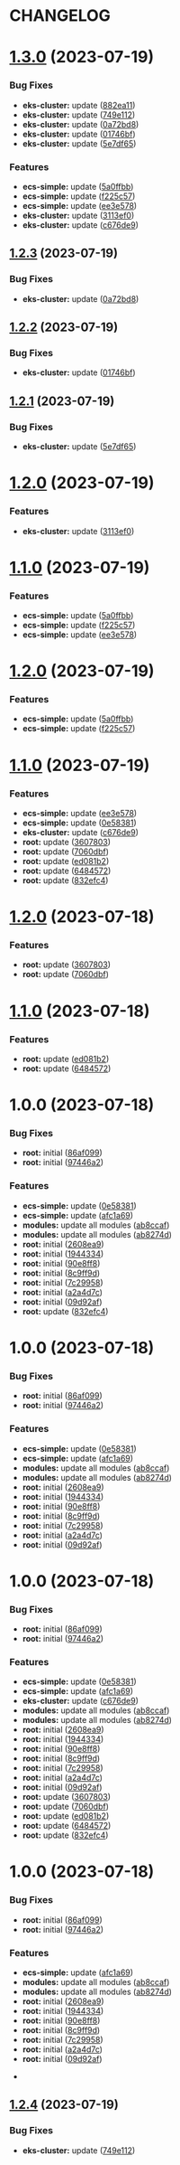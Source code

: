 # CHANGELOG

# [1.3.0](https://github.com/thejaswitricon/semantic-release-monorepo/compare/v1.2.0...v1.3.0) (2023-07-19)


### Bug Fixes

* **eks-cluster:** update ([882ea11](https://github.com/thejaswitricon/semantic-release-monorepo/commit/882ea11fba18a985b063a972fbf561f00ec31f34))
* **eks-cluster:** update ([749e112](https://github.com/thejaswitricon/semantic-release-monorepo/commit/749e1127110f75ed7a80cd597272ca9381e70ec4))
* **eks-cluster:** update ([0a72bd8](https://github.com/thejaswitricon/semantic-release-monorepo/commit/0a72bd85ca78d851b18c0e285dbe0cadc5033c48))
* **eks-cluster:** update ([01746bf](https://github.com/thejaswitricon/semantic-release-monorepo/commit/01746bf567d3bbde3002f77fc1a79a85a038ebf7))
* **eks-cluster:** update ([5e7df65](https://github.com/thejaswitricon/semantic-release-monorepo/commit/5e7df650400dd31b003b9ee2cb17557fd480cb24))


### Features

* **ecs-simple:** update ([5a0ffbb](https://github.com/thejaswitricon/semantic-release-monorepo/commit/5a0ffbbaeb3c216a3753259bf6c8662041405241))
* **ecs-simple:** update ([f225c57](https://github.com/thejaswitricon/semantic-release-monorepo/commit/f225c579894c9a56e9d96ae0ebd7805c1253d010))
* **ecs-simple:** update ([ee3e578](https://github.com/thejaswitricon/semantic-release-monorepo/commit/ee3e578494069a93973b21abbf11944d81fb9528))
* **eks-cluster:** update ([3113ef0](https://github.com/thejaswitricon/semantic-release-monorepo/commit/3113ef064b8ece0fea86e882190d5e8255125c38))
* **eks-cluster:** update ([c676de9](https://github.com/thejaswitricon/semantic-release-monorepo/commit/c676de9ba577d869ca6fba9394fec09f60268299))

## [1.2.3](https://github.com/thejaswitricon/semantic-release-monorepo/compare/aws/eks/eks-cluster-v1.2.2...aws/eks/eks-cluster-v1.2.3) (2023-07-19)


### Bug Fixes

* **eks-cluster:** update ([0a72bd8](https://github.com/thejaswitricon/semantic-release-monorepo/commit/0a72bd85ca78d851b18c0e285dbe0cadc5033c48))






## [1.2.2](https://github.com/thejaswitricon/semantic-release-monorepo/compare/aws/eks/eks-cluster-v1.2.1...aws/eks/eks-cluster-v1.2.2) (2023-07-19)


### Bug Fixes

* **eks-cluster:** update ([01746bf](https://github.com/thejaswitricon/semantic-release-monorepo/commit/01746bf567d3bbde3002f77fc1a79a85a038ebf7))






## [1.2.1](https://github.com/thejaswitricon/semantic-release-monorepo/compare/aws/eks/eks-cluster-v1.2.0...aws/eks/eks-cluster-v1.2.1) (2023-07-19)


### Bug Fixes

* **eks-cluster:** update ([5e7df65](https://github.com/thejaswitricon/semantic-release-monorepo/commit/5e7df650400dd31b003b9ee2cb17557fd480cb24))






# [1.2.0](https://github.com/thejaswitricon/semantic-release-monorepo/compare/aws/eks/eks-cluster-v1.1.0...aws/eks/eks-cluster-v1.2.0) (2023-07-19)


### Features

* **eks-cluster:** update ([3113ef0](https://github.com/thejaswitricon/semantic-release-monorepo/commit/3113ef064b8ece0fea86e882190d5e8255125c38))






# [1.1.0](https://github.com/thejaswitricon/semantic-release-monorepo/compare/aws/eks/eks-cluster-v1.0.0...aws/eks/eks-cluster-v1.1.0) (2023-07-19)


### Features

* **ecs-simple:** update ([5a0ffbb](https://github.com/thejaswitricon/semantic-release-monorepo/commit/5a0ffbbaeb3c216a3753259bf6c8662041405241))
* **ecs-simple:** update ([f225c57](https://github.com/thejaswitricon/semantic-release-monorepo/commit/f225c579894c9a56e9d96ae0ebd7805c1253d010))
* **ecs-simple:** update ([ee3e578](https://github.com/thejaswitricon/semantic-release-monorepo/commit/ee3e578494069a93973b21abbf11944d81fb9528))






# [1.2.0](https://github.com/thejaswitricon/semantic-release-monorepo/compare/aws/ecs/ecs-simple-v1.1.0...aws/ecs/ecs-simple-v1.2.0) (2023-07-19)


### Features

* **ecs-simple:** update ([5a0ffbb](https://github.com/thejaswitricon/semantic-release-monorepo/commit/5a0ffbbaeb3c216a3753259bf6c8662041405241))
* **ecs-simple:** update ([f225c57](https://github.com/thejaswitricon/semantic-release-monorepo/commit/f225c579894c9a56e9d96ae0ebd7805c1253d010))






# [1.1.0](https://github.com/thejaswitricon/semantic-release-monorepo/compare/aws/ecs/ecs-simple-v1.0.0...aws/ecs/ecs-simple-v1.1.0) (2023-07-19)


### Features

* **ecs-simple:** update ([ee3e578](https://github.com/thejaswitricon/semantic-release-monorepo/commit/ee3e578494069a93973b21abbf11944d81fb9528))
* **ecs-simple:** update ([0e58381](https://github.com/thejaswitricon/semantic-release-monorepo/commit/0e5838195a934d02e23a2c78d0e8b5f70837d925))
* **eks-cluster:** update ([c676de9](https://github.com/thejaswitricon/semantic-release-monorepo/commit/c676de9ba577d869ca6fba9394fec09f60268299))
* **root:** update ([3607803](https://github.com/thejaswitricon/semantic-release-monorepo/commit/36078031cf9127cee7de0064dc400dbf05e6b808))
* **root:** update ([7060dbf](https://github.com/thejaswitricon/semantic-release-monorepo/commit/7060dbf40bbbc270c75f388d445f87faf9a273dc))
* **root:** update ([ed081b2](https://github.com/thejaswitricon/semantic-release-monorepo/commit/ed081b251f46e52f95e06c559369f1b8185f8bb0))
* **root:** update ([6484572](https://github.com/thejaswitricon/semantic-release-monorepo/commit/64845722e9acb3b9b95b2122e37db3a5c45e87f9))
* **root:** update ([832efc4](https://github.com/thejaswitricon/semantic-release-monorepo/commit/832efc457c65de56f99098126d22e81c84527274))






# [1.2.0](https://github.com/thejaswitricon/semantic-release-monorepo/compare/v1.1.0...v1.2.0) (2023-07-18)


### Features

* **root:** update ([3607803](https://github.com/thejaswitricon/semantic-release-monorepo/commit/36078031cf9127cee7de0064dc400dbf05e6b808))
* **root:** update ([7060dbf](https://github.com/thejaswitricon/semantic-release-monorepo/commit/7060dbf40bbbc270c75f388d445f87faf9a273dc))






# [1.1.0](https://github.com/thejaswitricon/semantic-release-monorepo/compare/v1.0.0...v1.1.0) (2023-07-18)


### Features

* **root:** update ([ed081b2](https://github.com/thejaswitricon/semantic-release-monorepo/commit/ed081b251f46e52f95e06c559369f1b8185f8bb0))
* **root:** update ([6484572](https://github.com/thejaswitricon/semantic-release-monorepo/commit/64845722e9acb3b9b95b2122e37db3a5c45e87f9))






# 1.0.0 (2023-07-18)


### Bug Fixes

* **root:** initial ([86af099](https://github.com/thejaswitricon/semantic-release-monorepo/commit/86af099c97087b8e5c35be0da8d420efc6e41869))
* **root:** initial ([97446a2](https://github.com/thejaswitricon/semantic-release-monorepo/commit/97446a29f0f720bf8db995c182bc5250bcc263d4))


### Features

* **ecs-simple:** update ([0e58381](https://github.com/thejaswitricon/semantic-release-monorepo/commit/0e5838195a934d02e23a2c78d0e8b5f70837d925))
* **ecs-simple:** update ([afc1a69](https://github.com/thejaswitricon/semantic-release-monorepo/commit/afc1a6980a740d15297bf29c40b77feddf832385))
* **modules:** update all modules ([ab8ccaf](https://github.com/thejaswitricon/semantic-release-monorepo/commit/ab8ccaf4e1674e74430dc10c68a9ac388b49b696))
* **modules:** update all modules ([ab8274d](https://github.com/thejaswitricon/semantic-release-monorepo/commit/ab8274d27c1a2360a36296223c5a1f0b4ee136df))
* **root:** initial ([2608ea9](https://github.com/thejaswitricon/semantic-release-monorepo/commit/2608ea9e6c645637c61e12c0af63c17d5c6079d2))
* **root:** initial ([1944334](https://github.com/thejaswitricon/semantic-release-monorepo/commit/19443340b27fe7712f6b03d28acb67cf5d716d00))
* **root:** initial ([90e8ff8](https://github.com/thejaswitricon/semantic-release-monorepo/commit/90e8ff8457b31c7f975ab09044b473b264464008))
* **root:** initial ([8c9ff9d](https://github.com/thejaswitricon/semantic-release-monorepo/commit/8c9ff9d12b9736ab1de521d628b3d721f30a9b87))
* **root:** initial ([7c29958](https://github.com/thejaswitricon/semantic-release-monorepo/commit/7c2995836faacd2e9fd5b835c8e118a076fdb405))
* **root:** initial ([a2a4d7c](https://github.com/thejaswitricon/semantic-release-monorepo/commit/a2a4d7c2038623daf83c1f78d42d27d1d19a1829))
* **root:** initial ([09d92af](https://github.com/thejaswitricon/semantic-release-monorepo/commit/09d92af35a3bdc611746d62c60f231976f8fc86e))
* **root:** update ([832efc4](https://github.com/thejaswitricon/semantic-release-monorepo/commit/832efc457c65de56f99098126d22e81c84527274))






# 1.0.0 (2023-07-18)


### Bug Fixes

* **root:** initial ([86af099](https://github.com/thejaswitricon/semantic-release-monorepo/commit/86af099c97087b8e5c35be0da8d420efc6e41869))
* **root:** initial ([97446a2](https://github.com/thejaswitricon/semantic-release-monorepo/commit/97446a29f0f720bf8db995c182bc5250bcc263d4))


### Features

* **ecs-simple:** update ([0e58381](https://github.com/thejaswitricon/semantic-release-monorepo/commit/0e5838195a934d02e23a2c78d0e8b5f70837d925))
* **ecs-simple:** update ([afc1a69](https://github.com/thejaswitricon/semantic-release-monorepo/commit/afc1a6980a740d15297bf29c40b77feddf832385))
* **modules:** update all modules ([ab8ccaf](https://github.com/thejaswitricon/semantic-release-monorepo/commit/ab8ccaf4e1674e74430dc10c68a9ac388b49b696))
* **modules:** update all modules ([ab8274d](https://github.com/thejaswitricon/semantic-release-monorepo/commit/ab8274d27c1a2360a36296223c5a1f0b4ee136df))
* **root:** initial ([2608ea9](https://github.com/thejaswitricon/semantic-release-monorepo/commit/2608ea9e6c645637c61e12c0af63c17d5c6079d2))
* **root:** initial ([1944334](https://github.com/thejaswitricon/semantic-release-monorepo/commit/19443340b27fe7712f6b03d28acb67cf5d716d00))
* **root:** initial ([90e8ff8](https://github.com/thejaswitricon/semantic-release-monorepo/commit/90e8ff8457b31c7f975ab09044b473b264464008))
* **root:** initial ([8c9ff9d](https://github.com/thejaswitricon/semantic-release-monorepo/commit/8c9ff9d12b9736ab1de521d628b3d721f30a9b87))
* **root:** initial ([7c29958](https://github.com/thejaswitricon/semantic-release-monorepo/commit/7c2995836faacd2e9fd5b835c8e118a076fdb405))
* **root:** initial ([a2a4d7c](https://github.com/thejaswitricon/semantic-release-monorepo/commit/a2a4d7c2038623daf83c1f78d42d27d1d19a1829))
* **root:** initial ([09d92af](https://github.com/thejaswitricon/semantic-release-monorepo/commit/09d92af35a3bdc611746d62c60f231976f8fc86e))






# 1.0.0 (2023-07-18)


### Bug Fixes

* **root:** initial ([86af099](https://github.com/thejaswitricon/semantic-release-monorepo/commit/86af099c97087b8e5c35be0da8d420efc6e41869))
* **root:** initial ([97446a2](https://github.com/thejaswitricon/semantic-release-monorepo/commit/97446a29f0f720bf8db995c182bc5250bcc263d4))


### Features

* **ecs-simple:** update ([0e58381](https://github.com/thejaswitricon/semantic-release-monorepo/commit/0e5838195a934d02e23a2c78d0e8b5f70837d925))
* **ecs-simple:** update ([afc1a69](https://github.com/thejaswitricon/semantic-release-monorepo/commit/afc1a6980a740d15297bf29c40b77feddf832385))
* **eks-cluster:** update ([c676de9](https://github.com/thejaswitricon/semantic-release-monorepo/commit/c676de9ba577d869ca6fba9394fec09f60268299))
* **modules:** update all modules ([ab8ccaf](https://github.com/thejaswitricon/semantic-release-monorepo/commit/ab8ccaf4e1674e74430dc10c68a9ac388b49b696))
* **modules:** update all modules ([ab8274d](https://github.com/thejaswitricon/semantic-release-monorepo/commit/ab8274d27c1a2360a36296223c5a1f0b4ee136df))
* **root:** initial ([2608ea9](https://github.com/thejaswitricon/semantic-release-monorepo/commit/2608ea9e6c645637c61e12c0af63c17d5c6079d2))
* **root:** initial ([1944334](https://github.com/thejaswitricon/semantic-release-monorepo/commit/19443340b27fe7712f6b03d28acb67cf5d716d00))
* **root:** initial ([90e8ff8](https://github.com/thejaswitricon/semantic-release-monorepo/commit/90e8ff8457b31c7f975ab09044b473b264464008))
* **root:** initial ([8c9ff9d](https://github.com/thejaswitricon/semantic-release-monorepo/commit/8c9ff9d12b9736ab1de521d628b3d721f30a9b87))
* **root:** initial ([7c29958](https://github.com/thejaswitricon/semantic-release-monorepo/commit/7c2995836faacd2e9fd5b835c8e118a076fdb405))
* **root:** initial ([a2a4d7c](https://github.com/thejaswitricon/semantic-release-monorepo/commit/a2a4d7c2038623daf83c1f78d42d27d1d19a1829))
* **root:** initial ([09d92af](https://github.com/thejaswitricon/semantic-release-monorepo/commit/09d92af35a3bdc611746d62c60f231976f8fc86e))
* **root:** update ([3607803](https://github.com/thejaswitricon/semantic-release-monorepo/commit/36078031cf9127cee7de0064dc400dbf05e6b808))
* **root:** update ([7060dbf](https://github.com/thejaswitricon/semantic-release-monorepo/commit/7060dbf40bbbc270c75f388d445f87faf9a273dc))
* **root:** update ([ed081b2](https://github.com/thejaswitricon/semantic-release-monorepo/commit/ed081b251f46e52f95e06c559369f1b8185f8bb0))
* **root:** update ([6484572](https://github.com/thejaswitricon/semantic-release-monorepo/commit/64845722e9acb3b9b95b2122e37db3a5c45e87f9))
* **root:** update ([832efc4](https://github.com/thejaswitricon/semantic-release-monorepo/commit/832efc457c65de56f99098126d22e81c84527274))






# 1.0.0 (2023-07-18)


### Bug Fixes

* **root:** initial ([86af099](https://github.com/thejaswitricon/semantic-release-monorepo/commit/86af099c97087b8e5c35be0da8d420efc6e41869))
* **root:** initial ([97446a2](https://github.com/thejaswitricon/semantic-release-monorepo/commit/97446a29f0f720bf8db995c182bc5250bcc263d4))


### Features

* **ecs-simple:** update ([afc1a69](https://github.com/thejaswitricon/semantic-release-monorepo/commit/afc1a6980a740d15297bf29c40b77feddf832385))
* **modules:** update all modules ([ab8ccaf](https://github.com/thejaswitricon/semantic-release-monorepo/commit/ab8ccaf4e1674e74430dc10c68a9ac388b49b696))
* **modules:** update all modules ([ab8274d](https://github.com/thejaswitricon/semantic-release-monorepo/commit/ab8274d27c1a2360a36296223c5a1f0b4ee136df))
* **root:** initial ([2608ea9](https://github.com/thejaswitricon/semantic-release-monorepo/commit/2608ea9e6c645637c61e12c0af63c17d5c6079d2))
* **root:** initial ([1944334](https://github.com/thejaswitricon/semantic-release-monorepo/commit/19443340b27fe7712f6b03d28acb67cf5d716d00))
* **root:** initial ([90e8ff8](https://github.com/thejaswitricon/semantic-release-monorepo/commit/90e8ff8457b31c7f975ab09044b473b264464008))
* **root:** initial ([8c9ff9d](https://github.com/thejaswitricon/semantic-release-monorepo/commit/8c9ff9d12b9736ab1de521d628b3d721f30a9b87))
* **root:** initial ([7c29958](https://github.com/thejaswitricon/semantic-release-monorepo/commit/7c2995836faacd2e9fd5b835c8e118a076fdb405))
* **root:** initial ([a2a4d7c](https://github.com/thejaswitricon/semantic-release-monorepo/commit/a2a4d7c2038623daf83c1f78d42d27d1d19a1829))
* **root:** initial ([09d92af](https://github.com/thejaswitricon/semantic-release-monorepo/commit/09d92af35a3bdc611746d62c60f231976f8fc86e))

- 
## [1.2.4](https://github.com/thejaswitricon/semantic-release-monorepo/compare/aws/eks/eks-cluster-v1.2.3...aws/eks/eks-cluster-v1.2.4) (2023-07-19)


### Bug Fixes

* **eks-cluster:** update ([749e112](https://github.com/thejaswitricon/semantic-release-monorepo/commit/749e1127110f75ed7a80cd597272ca9381e70ec4))
